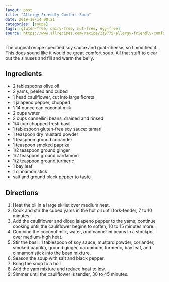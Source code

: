 ```yaml
---
layout: post
title: "Allergy-Friendly Comfort Soup"
date: 2019-10-14 00:21
categories: [soups]
tags: [gluten-free, dairy-free, nut-free, egg-free]
source: https://www.allrecipes.com/recipe/219775/allergy-friendly-comfort-soup/
---
```


The original recipe specified soy sauce and goat-cheese, so I modified it. This does sound like it would be great comfort soup. All that stuff to clear out the sinuses and fill and warm the belly.

## Ingredients

- 2 tablespoons olive oil
- 2 yams, peeled and cubed
- 1 head cauliflower, cut into large florets
- 1 jalapeno pepper, chopped
- 1 14 ounce can coconut milk
- 2 cups water
- 2 cups cannellini beans, drained and rinsed
- 1/4 cup chopped fresh basil
- 1 tablespoon gluten-free soy sauce: tamari
- 1 teaspoon dry mustard powder
- 1 teaspoon ground coriander
- 1 teaspoon smoked paprika
- 1/2 teaspoon ground ginger
- 1/2 teaspoon ground cardamom
- 1/2 teaspoon ground turmeric
- 1 bay leaf
- 1 cinnamon stick
- salt and ground black pepper to taste

## Directions

1. Heat the oil in a large skillet over medium heat.
2. Cook and stir the cubed yams in the hot oil until fork-tender, 7 to 10 minutes.
3. Add the cauliflower and diced jalapeno pepper to the yams; continue cooking until the cauliflower begins to soften, 10 to 15 minutes more.
4. Combine the coconut milk, water, and cannellini beans in a stockpot over medium-high heat.
5. Stir the basil, 1 tablespoon of soy sauce, mustard powder, coriander, smoked paprika, ground ginger, cardamom, turmeric, bay leaf, and cinnamon stick into the bean mixture.
6. Season the soup with salt and black pepper.
7. Bring the soup to a boil
8. Add the yam mixture and reduce heat to low.
9. Simmer until the cauliflower is tender, 30 to 45 minutes.
